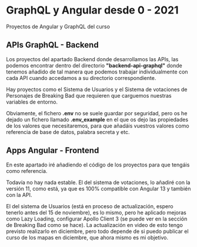 # GraphQL y Angular desde 0 - 2021
Proyectos de Angular y GraphQL del curso

## APIs GraphQL - Backend

Los proyectos del apartado Backend donde desarrollamos las APIs, las podemos encontrar
dentro del directorio **"backend-api-graphql"** donde tenemos añadido de tal manera que podemos trabajar individualmente con cada API cuando accedamos a su directorio correspondiente.

Hay proyectos como el Sistema de Usuarios y el Sistema de votaciones de Personajes de Breaking Bad que requieren que carguemos nuestras variables de entorno.

Obviamente, el fichero **.env** no se suele guardar por seguridad, pero os he dejado un fichero llamado **.env_example** en el que os dejo las propiedades de los valores que necesitaremos, para que añadáis vuestros valores como referencia de base de datos, palabra secreta y etc.

## Apps Angular - Frontend

En este apartado iré añadiendo el código de los proyectos para que tengáis como referencia.

Todavía no hay nada estable. El del sistema de votaciones, lo añadiré con la versión 11, como está, ya que es 100% compatible con Angular 13 y también con la API.

El del sistema de Usuarios (está en proceso de actualización, espero tenerlo antes del 15 de noviembre), es lo mismo, pero he aplicado mejoras como Lazy Loading, configurar Apollo Client 3 (se puede ver en la sección de Breaking Bad como se hace). La actualización en video de esto tengo previsto realizarlo en diciembre, pero todo depende de si puedo publicar el curso de los mapas en diciembre, que ahora mismo es mi objetivo.
